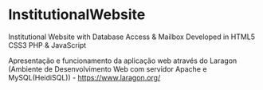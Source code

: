 # InstitutionalWebsite

Institutional Website with Database Access &amp; Mailbox Developed in HTML5 CSS3 PHP & JavaScript

Apresentação e funcionamento da aplicação web através do Laragon (Ambiente de Desenvolvimento Web com servidor Apache e MySQL(HeidiSQL)) - <https://www.laragon.org/>
